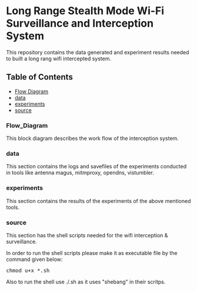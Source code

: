 # Long Range Stealth Mode Wi-Fi Surveillance and Interception System
  This repository contains the data generated and experiment results needed to built a long rang wifi intercepted system.

## Table of Contents
- [Flow Diagram](#Flow-Diagram)
- [data](#data)
- [experiments](#experiments)
- [source](#source)

### Flow_Diagram
   This block diagram describes the work flow of the interception system.

### data
   This section contains the logs and savefiles of the experiments conducted in tools like antenna magus, mitmproxy, opendns, vistumbler.
    
### experiments
   This section contains the results of the experiments of the above mentioned tools.
    
### source
   This section has the shell scripts needed for the wifi interception & surveillance.

In order to run the shell scripts please make it as executable file by the command given below:

<pre>
chmod u+x *.sh
</pre>

Also to run the shell use ./<filename>.sh as it uses "shebang" in their scritps.

